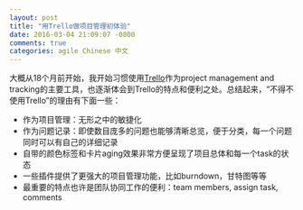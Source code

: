 ```yaml
---
layout: post
title: "用Trello做项目管理初体验"
date: 2016-03-04 21:09:07 -0800
comments: true
categories: agile Chinese 中文
---
```


大概从18个月前开始，我开始习惯使用<a href='https://trello.com' target="_blank">Trello</a>作为project management and tracking的主要工具，也逐渐体会到Trello的特点和便利之处。总结起来，“不得不使用Trello”的理由有下面一些：

<!--more--> 

- 作为项目管理：无形之中的敏捷化
- 作为问题记录：即使数目庞多的问题也能够清晰总览，便于分类，每一个问题同时可以有自己的详细记录
- 自带的颜色标签和卡片aging效果非常方便呈现了项目总体和每一个task的状态
- 一些插件提供了更强大的项目管理功能，比如burndown，甘特图等等
- 最重要的特点也许是团队协同工作的便利：team members, assign task, comments
